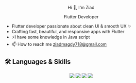 <p align="center">
  Hi 👋, I'm Ziad
</p>

<p align="center">
  Flutter Developer
</p>

- Flutter developer passionate about clean UI & smooth UX ✨
- Crafting fast, beautiful, and responsive apps with Flutter 
- ⚡I have some knowledge in Java script
- 📫 How to reach me ziadmagdy718@gmail.com

## 🛠 Languages & Skills  

<p align="center">
  <img src="https://img.shields.io/badge/-Flutter-02569B?logo=flutter&logoColor=white&style=for-the-badge" />
  <img src="https://img.shields.io/badge/-Dart-0175C2?logo=dart&logoColor=white&style=for-the-badge" />
  <img src="https://img.shields.io/badge/-OOP-000000?style=for-the-badge&logo=dependabot&logoColor=white" />
  <img src="https://img.shields.io/badge/-Firebase-FFCA28?logo=firebase&logoColor=black&style=for-the-badge" />

</p>
